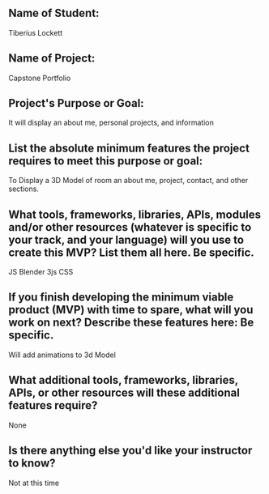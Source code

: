 ## Name of Student: 
Tiberius Lockett

## Name of Project: 
Capstone Portfolio

## Project's Purpose or Goal: 
It will display an about me, personal projects, and information 

## List the absolute minimum features the project requires to meet this purpose or goal: 
To Display a 3D Model of room an about me, project, contact, and other sections.

## What tools, frameworks, libraries, APIs, modules and/or other resources (whatever is specific to your track, and your language) will you use to create this MVP? List them all here. Be specific.
JS
Blender
3js
CSS

## If you finish developing the minimum viable product (MVP) with time to spare, what will you work on next? Describe these features here: Be specific.
Will add animations to 3d Model

## What additional tools, frameworks, libraries, APIs, or other resources will these additional features require?
None

## Is there anything else you'd like your instructor to know?
Not at this time